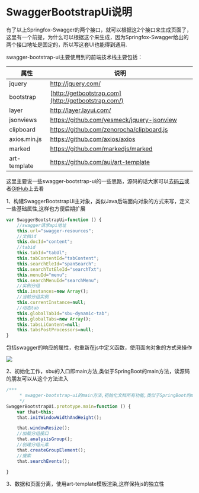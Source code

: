 # SwaggerBootstrapUi说明

有了以上Springfox-Swagger的两个接口，就可以根据这2个接口来生成页面了，这里有一个前提，为什么可以根据这个来生成，因为Springfox-Swagger给出的两个接口地址是固定的，所以写这套UI也能得到通用.

swagger-bootstrap-ui主要使用到的前端技术栈主要包括：

| 属性         | 说明                                                |
| ------------ | --------------------------------------------------- |
| jquery       | <http://jquery.com/>                                |
| bootstrap    | [http://getbootstrap.com](http://getbootstrap.com/) |
| layer        | <http://layer.layui.com/>                           |
| jsonviews    | <https://github.com/yesmeck/jquery-jsonview>        |
| clipboard    | <https://github.com/zenorocha/clipboard.js>         |
| axios.min.js | <https://github.com/axios/axios>                    |
| marked       | <https://github.com/markedjs/marked>                |
| art-template | <https://github.com/aui/art-template>               |

这里主要说一些swagger-bootstrap-ui的一些思路，源码的话大家可以去[码云](https://gitee.com/xiaoym/swagger-bootstrap-ui)或者[GitHub](https://github.com/xiaoymin/Swagger-Bootstrap-UI)上去看

1、构建SwaggerBootstrapUi主对象，类似Java后端面向对象的方式来写，定义一些基础属性,这样也方便后期扩展

```javascript
var SwaggerBootstrapUi=function () {
    //swagger请求api地址
    this.url="swagger-resources";
    //文档id
    this.docId="content";
    //tabid
    this.tabId="tabUl";
    this.tabContentId="tabContent";
    this.searchEleId="spanSearch";
    this.searchTxtEleId="searchTxt";
    this.menuId="menu";
    this.searchMenuId="searchMenu";
    //实例分组
    this.instances=new Array();
    //当前分组实例
    this.currentInstance=null;
    //动态tab
    this.globalTabId="sbu-dynamic-tab";
    this.globalTabs=new Array();
    this.tabsLiContent=null;
    this.tabsPostProcessors=null;
}
```

包括swagger的响应的属性，也重新在js中定义函数，使用面向对象的方式来操作

![](/knife4j/images/sbudef.png)

2、初始化工作，sbu的入口即main方法,类似于SpringBoot的main方法，读源码的朋友可以从这个方法进入

```javascript
/***
     * swagger-bootstrap-ui的main方法,初始化文档所有功能,类似于SpringBoot的main方法
     */
SwaggerBootstrapUi.prototype.main=function () {
    var that=this;
    that.initWindowWidthAndHeight();

    that.windowResize();
    //加载分组接口
    that.analysisGroup();
    //创建分组元素
    that.createGroupElement();
    //搜索
    that.searchEvents();

}
```

3、数据和页面分离，使用art-template模板渲染,这样保持js的独立性